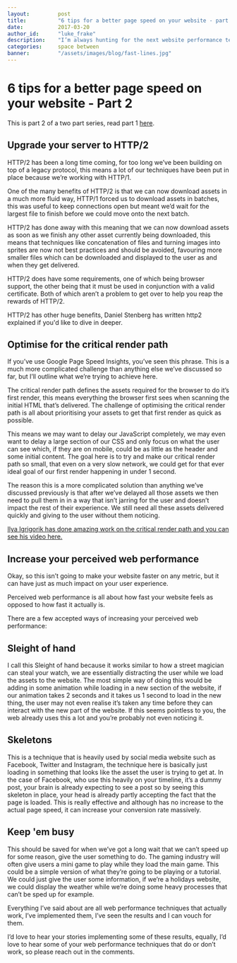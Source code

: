 ```yaml
---
layout: 		post
title:  		"6 tips for a better page speed on your website - part 2"
date:   		2017-03-20
author_id:      "luke_frake"
description:	"I’m always hunting for the next website performance technique to give you a better page speed. This is 6 of the best techniques that always work. Part 2"
categories: 	space between
banner:			"/assets/images/blog/fast-lines.jpg"
---
```


# 6 tips for a better page speed on your website - Part 2

This is part 2 of a two part series, read part 1 <a href="/space/between/2017/03/20/six-tips-for-better-page-speed-on-your-website-part-1">here</a>.

## Upgrade your server to HTTP/2

HTTP/2 has been a long time coming, for too long we’ve been building on top of a legacy protocol, this means a lot of our techniques have been put in place because we’re working with HTTP/1.

One of the many benefits of HTTP/2 is that we can now download assets in a much more fluid way, HTTP/1 forced us to download assets in batches, this was useful to keep connections open but meant we’d wait for the largest file to finish before we could move onto the next batch.

HTTP/2 has done away with this meaning that we can now download assets as soon as we finish any other asset currently being downloaded, this means that techniques like concatenation of files and turning images into sprites are now not best practices and should be avoided, favouring more smaller files which can be downloaded and displayed to the user as and when they get delivered.

HTTP/2 does have some requirements, one of which being browser support, the other being that it must be used in conjunction with a valid certificate. Both of which aren’t a problem to get over to help you reap the rewards of HTTP/2.

HTTP/2 has other huge benefits, Daniel Stenberg has written <a herf="https://bagder.gitbooks.io/http2-explained/" target="_blank">http2 explained</a> if you'd like to dive in deeper.

## Optimise for the critical render path

If you’ve use Google Page Speed Insights, you’ve seen this phrase. This is a much more complicated challenge than anything else we’ve discussed so far, but I’ll outline what we’re trying to achieve here.

The critical render path defines the assets required for the browser to do it’s first render, this means everything the browser first sees when scanning the initial HTML that’s delivered. The challenge of optimising the critical render path is all about prioritising your assets to get that first render as quick as possible.

This means we may want to delay our JavaScript completely, we may even want to delay a large section of our CSS and only focus on what the user can see which, if they are on mobile, could be as little as the header and some initial content. The goal here is to try and make our critical render path so small, that even on a very slow network, we could get for that ever ideal goal of our first render happening in under 1 second.

The reason this is a more complicated solution than anything we’ve discussed previously is that after we’ve delayed all those assets we then need to pull them in in a way that isn’t jarring for the user and doesn’t impact the rest of their experience. We still need all these assets delivered quickly and giving to the user without them noticing.

<a href="https://www.youtube.com/watch?v=YV1nKLWoARQ" target="_blank">Ilya Igrigorik has done amazing work on the critical render path and you can see his video here.</a>

## Increase your perceived web performance

Okay, so this isn’t going to make your website faster on any metric, but it can have just as much impact on your user experience.

Perceived web performance is all about how fast your website feels as opposed to how fast it actually is.

There are a few accepted ways of increasing your perceived web performance:

## Sleight of hand
I call this Sleight of hand because it works similar to how a street magician can steal your watch, we are essentially distracting the user while we load the assets to the website. The most simple way of doing this would be adding in some animation while loading in a new section of the website, if our animation takes 2 seconds and it takes us 1 second to load in the new thing, the user may not even realise it’s taken any time before they can interact with the new part of the website. If this seems pointless to you, the web already uses this a lot and you’re probably not even noticing it.

## Skeletons
This is a technique that is heavily used by social media website such as Facebook, Twitter and Instagram, the technique here is basically just loading in something that looks like the asset the user is trying to get at. In the case of Facebook, who use this heavily on your timeline, it’s a dummy post, your brain is already expecting to see a post so by seeing this skeleton in place, your head is already partly accepting the fact that the page is loaded. This is really effective and although has no increase to the actual page speed, it can increase your conversion rate massively.

## Keep 'em busy
This should be saved for when we’ve got a long wait that we can’t speed up for some reason, give the user something to do. The gaming industry will often give users a mini game to play while they load the main game. This could be a simple version of what they’re going to be playing or a tutorial. We could just give the user some information, if we’re a holidays website, we could display the weather while we’re doing some heavy processes that can’t be sped up for example.

Everything I’ve said about are all web performance techniques that actually work, I’ve implemented them, I’ve seen the results and I can vouch for them.

I’d love to hear your stories implementing some of these results, equally, I’d love to hear some of your web performance techniques that do or don’t work, so please reach out in the comments. 